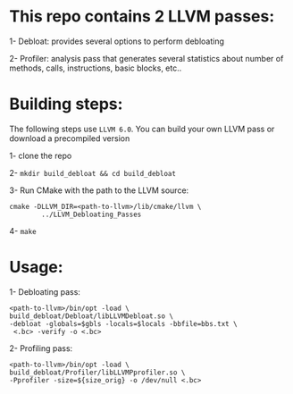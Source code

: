 This repo contains 2 LLVM passes:
=================================

1- Debloat: provides several options to perform debloating 

2- Profiler: analysis pass that generates several statistics about number of methods, calls, instructions, basic blocks, etc..


Building steps:
===============

The following steps use `LLVM 6.0`. You can build your own LLVM pass or download a precompiled version

1- clone the repo

2- `mkdir build_debloat && cd build_debloat`

3- Run CMake with the path to the LLVM source:

	cmake -DLLVM_DIR=<path-to-llvm>/lib/cmake/llvm \
			../LLVM_Debloating_Passes
	
4- `make`

Usage:
======
 
1- Debloating pass: 

	<path-to-llvm>/bin/opt -load \
	build_debloat/Debloat/libLLVMDebloat.so \
 	-debloat -globals=$gbls -locals=$locals -bbfile=bbs.txt \
	 <.bc> -verify -o <.bc>

2- Profiling pass: 

	<path-to-llvm>/bin/opt -load \
	build_debloat/Profiler/libLLVMPprofiler.so \
 	-Pprofiler -size=${size_orig} -o /dev/null <.bc>

